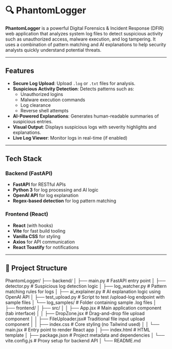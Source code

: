 # 🔍 PhantomLogger

**PhantomLogger** is a powerful Digital Forensics & Incident Response (DFIR) web application that analyzes system log files to detect suspicious activity such as unauthorized access, malware execution, and log tampering. It uses a combination of pattern matching and AI explanations to help security analysts quickly understand potential threats.

---

## Features

- **Secure Log Upload**: Upload `.log` or `.txt` files for analysis.
- **Suspicious Activity Detection**: Detects patterns such as:
  - Unauthorized logins
  - Malware execution commands
  - Log clearance
  - Reverse shell attempts
- **AI-Powered Explanations**: Generates human-readable summaries of suspicious entries.
- **Visual Output**: Displays suspicious logs with severity highlights and explanations.
- **Live Log Viewer**: Monitor logs in real-time (if enabled)

---

## Tech Stack

### Backend (FastAPI)
- **FastAPI** for RESTful APIs
- **Python 3** for log processing and AI logic
- **OpenAI API** for log explanation
- **Regex-based detection** for log pattern matching

### Frontend (React)
- **React** (with hooks)
- **Vite** for fast build tooling
- **Vanilla CSS** for styling
- **Axios** for API communication
- **React Toastify** for notifications

---

## 📂 Project Structure
PhantomLogger/
├── backend/
│   ├── main.py             # FastAPI entry point
│   ├── detector.py         # Suspicious log detection logic
│   ├── log_watcher.py      # Pattern matching rules for logs
│   ├── ai_explainer.py     # AI explanation logic using OpenAI API
│   ├── test_upload.py      # Script to test /upload-log endpoint with sample files
│   └── log_samples/        # Folder containing sample .log files
│
├── frontend/
│   ├── src/
│   │   ├── App.jsx         # Main application component (tab interface)
│   │   ├── DropZone.jsx    # Drag-and-drop file upload component
│   │   ├── FileUploader.jsx# Traditional file input upload component
│   │   ├── index.css       # Core styling (no Tailwind used)
│   │   └── main.jsx        # Entry point to render React app
│   ├── index.html          # HTML template
│   ├── package.json        # Project metadata and dependencies
│   └── vite.config.js      # Proxy setup for backend API
│
└── README.md 
